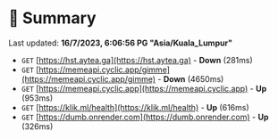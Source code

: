 # 📖 Summary
Last updated: **16/7/2023, 6:06:56 PG "Asia/Kuala_Lumpur"**

- `GET` [https://hst.aytea.ga](https://hst.aytea.ga) - **Down** (281ms)
- `GET` [https://memeapi.cyclic.app/gimme](https://memeapi.cyclic.app/gimme) - **Down** (4650ms)
- `GET` [https://memeapi.cyclic.app](https://memeapi.cyclic.app) - **Up** (953ms)
- `GET` [https://klik.ml/health](https://klik.ml/health) - **Up** (616ms)
- `GET` [https://dumb.onrender.com](https://dumb.onrender.com) - **Up** (326ms)
